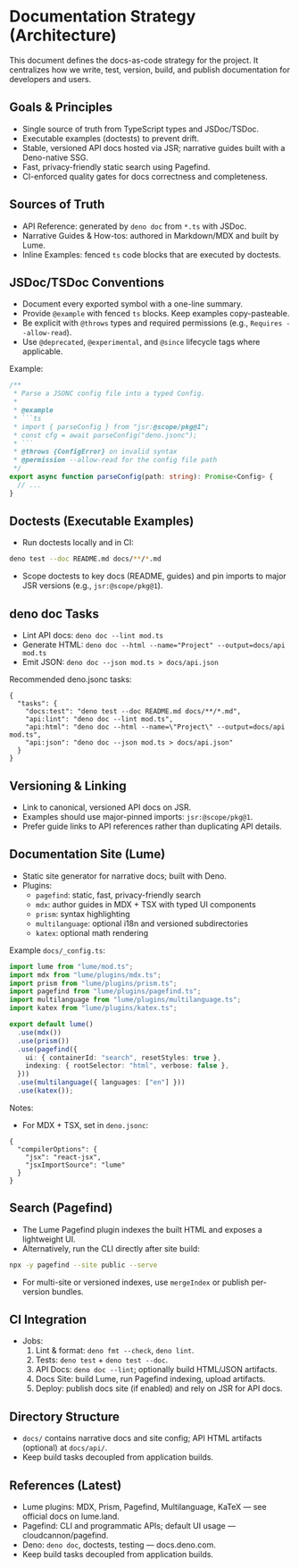 # Documentation Strategy (Architecture)

This document defines the docs-as-code strategy for the project. It centralizes how we write, test, version, build, and publish documentation for developers and users.

## Goals & Principles

- Single source of truth from TypeScript types and JSDoc/TSDoc.
- Executable examples (doctests) to prevent drift.
- Stable, versioned API docs hosted via JSR; narrative guides built with a Deno-native SSG.
- Fast, privacy-friendly static search using Pagefind.
- CI-enforced quality gates for docs correctness and completeness.

## Sources of Truth

- API Reference: generated by `deno doc` from `*.ts` with JSDoc.
- Narrative Guides & How-tos: authored in Markdown/MDX and built by Lume.
- Inline Examples: fenced `ts` code blocks that are executed by doctests.

## JSDoc/TSDoc Conventions

- Document every exported symbol with a one-line summary.
- Provide `@example` with fenced `ts` blocks. Keep examples copy-pasteable.
- Be explicit with `@throws` types and required permissions (e.g., `Requires --allow-read`).
- Use `@deprecated`, `@experimental`, and `@since` lifecycle tags where applicable.

Example:

```ts
/**
 * Parse a JSONC config file into a typed Config.
 *
 * @example
 * ```ts
 * import { parseConfig } from "jsr:@scope/pkg@1";
 * const cfg = await parseConfig("deno.jsonc");
 * ```
 * @throws {ConfigError} on invalid syntax
 * @permission --allow-read for the config file path
 */
export async function parseConfig(path: string): Promise<Config> {
  // ...
}
```

## Doctests (Executable Examples)

- Run doctests locally and in CI:

```bash
deno test --doc README.md docs/**/*.md
```

- Scope doctests to key docs (README, guides) and pin imports to major JSR versions (e.g., `jsr:@scope/pkg@1`).

## deno doc Tasks

- Lint API docs: `deno doc --lint mod.ts`
- Generate HTML: `deno doc --html --name="Project" --output=docs/api mod.ts`
- Emit JSON: `deno doc --json mod.ts > docs/api.json`

Recommended deno.jsonc tasks:

```jsonc
{
  "tasks": {
    "docs:test": "deno test --doc README.md docs/**/*.md",
    "api:lint": "deno doc --lint mod.ts",
    "api:html": "deno doc --html --name=\"Project\" --output=docs/api mod.ts",
    "api:json": "deno doc --json mod.ts > docs/api.json"
  }
}
```

## Versioning & Linking

- Link to canonical, versioned API docs on JSR.
- Examples should use major-pinned imports: `jsr:@scope/pkg@1`.
- Prefer guide links to API references rather than duplicating API details.

## Documentation Site (Lume)

- Static site generator for narrative docs; built with Deno.
- Plugins:
  - `pagefind`: static, fast, privacy-friendly search
  - `mdx`: author guides in MDX + TSX with typed UI components
  - `prism`: syntax highlighting
  - `multilanguage`: optional i18n and versioned subdirectories
  - `katex`: optional math rendering

Example `docs/_config.ts`:

```ts
import lume from "lume/mod.ts";
import mdx from "lume/plugins/mdx.ts";
import prism from "lume/plugins/prism.ts";
import pagefind from "lume/plugins/pagefind.ts";
import multilanguage from "lume/plugins/multilanguage.ts";
import katex from "lume/plugins/katex.ts";

export default lume()
  .use(mdx())
  .use(prism())
  .use(pagefind({
    ui: { containerId: "search", resetStyles: true },
    indexing: { rootSelector: "html", verbose: false },
  }))
  .use(multilanguage({ languages: ["en"] }))
  .use(katex());
```

Notes:

- For MDX + TSX, set in `deno.jsonc`:

```jsonc
{
  "compilerOptions": {
    "jsx": "react-jsx",
    "jsxImportSource": "lume"
  }
}
```

## Search (Pagefind)

- The Lume Pagefind plugin indexes the built HTML and exposes a lightweight UI.
- Alternatively, run the CLI directly after site build:

```bash
npx -y pagefind --site public --serve
```

- For multi-site or versioned indexes, use `mergeIndex` or publish per-version bundles.

## CI Integration

- Jobs:
  1. Lint & format: `deno fmt --check`, `deno lint`.
  2. Tests: `deno test` + `deno test --doc`.
  3. API Docs: `deno doc --lint`; optionally build HTML/JSON artifacts.
  4. Docs Site: build Lume, run Pagefind indexing, upload artifacts.
  5. Deploy: publish docs site (if enabled) and rely on JSR for API docs.

## Directory Structure

- `docs/` contains narrative docs and site config; API HTML artifacts (optional) at `docs/api/`.
- Keep build tasks decoupled from application builds.

## References (Latest)

- Lume plugins: MDX, Prism, Pagefind, Multilanguage, KaTeX — see official docs on lume.land.
- Pagefind: CLI and programmatic APIs; default UI usage — cloudcannon/pagefind.
- Deno: `deno doc`, doctests, testing — docs.deno.com.
- Keep build tasks decoupled from application builds.
